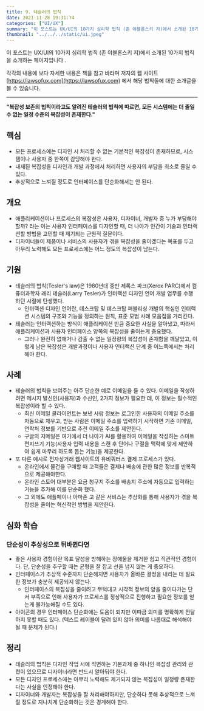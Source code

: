 ```yaml
---
title: 9. 테슬러의 법칙
date: 2021-11-28 19:31:74
categories: ["UI/UX"]
summary: "이 포스트는 UX/UI의 10가지 심리학 법칙 (존 야블론스키 저)에서 소개된 10가지 법칙을 소개하는 페이지입니다."
thumbnail: "../../../static/ui.jpeg"
---
```


이 포스트는 UX/UI의 10가지 심리학 법칙 (존 야블론스키 저)에서 소개된 10가지 법칙을 소개하는 페이지입니다 .

각각의 내용에 보다 자세한 내용은 책을 참고 바라며 저자의 웹 사이트 [https://lawsofux.com](https://lawsofux.com) 에서 해당 법칙들에 대한 소개글을 볼 수 있습니다.

---

**"복잡성 보존의 법칙이라고도 알려진 테슬러의 법칙에 따르면, 모든 시스템에는 더 줄일 수 없는 일정 수준의 복잡성이 존재한다."**

## 핵심

- 모든 프로세스에는 디자인 시 처리할 수 없는 기본적인 복잡성이 존재하므로, 시스템이나 사용자 중 한쪽이 감당해야 한다.
- 내재된 복잡성을 디자인과 개발 과정에서 처리하면 사용자의 부담을 최소로 줄일 수 있다.
- 추상적으로 느껴질 정도로 인터페이스를 단순화해서는 안 된다.

## 개요

- 애플리케이션이나 프로세스의 복잡성은 사용자, 디자이너, 개발자 중 누가 부담해야 할까? 라는 이는 사용자 인터페이스를 디자인할 때, 더 나아가 인간이 기술과 인터랙션할 방법을 고민할 때 제기되는 근원적 질문이다.
- 디자이너들이 제품이나 서비스의 사용자가 겪을 복잡성을 줄이겠다는 목표를 두고 아무리 노력해도 모든 프로세스에는 어느 정도의 복잡성이 남는다.

## 기원

- 테슬러의 법칙(Tesler's law)은 1980년대 중반 제록스 파크(Xerox PARC)에서 컴퓨터과학자 래리 테슬러(Larry Tesler)가 인터랙션 디자인 언어 개발 업무를 수행하던 시절에 탄생했다.
  - 인터랙션 디자인 언어란, 데스크탑 및 데스크탑 퍼블리싱 개발의 핵심인 인터랙션 시스템의 구조와 기능을 정의하는 원칙, 표준 모범 사례 모음집을 가리킨다.
- 테슬러는 인터랙션하는 방식이 애플리케이션 만큼 중요한 사실을 알아냈고, 따라서 애플리케이션과 사용자 인터페이스 양쪽의 복잡성을 줄이는게 중요했다.
  - 그러나 완전히 없애거나 감출 수 없는 일정량의 복잡성이 존재함을 깨달았고, 이렇게 남은 복잡성은 개발과정이나 사용자 인터랙션 단계 중 어느쪽에서는 처리해야 한다.

## 사례

- 테슬러의 법칙을 보여주는 아주 단순한 예로 이메일을 들 수 있다. 이메일을 작성하려면 메시지 발신인(사용자)과 수신인, 2가지 정보가 필요한 데, 이 정보는 필수적인 복잡성이라 할 수 있다.
  - 최신 이메일 클라이언트는 보낸 사람 정보는 로그인한 사용자의 이메일 주소를 자동으로 채우고, 받는 사람은 이메일 주소를 입력하기 시작하면 기존 이메일, 연락처 정보를 기반으로 추천 이메일 주소를 제안한다.
  - 구글의 지메일은 여기에서 더 나아가 AI를 활용하여 이메일을 작성하는 스마트 편지쓰기 기능(사용자 입력 내용을 스캔 후 단어나 구절을 맥락에 맞게 제안하여 쉽게 마무리 하도록 돕는 기능)을 제공한다.
- 또 다른 예시로 전자상거래 웹사이트의 유비쿼터스 결제 프로세스가 있다.
  - 온라인에서 물건을 구매할 때 고객들은 결제나 배송에 관한 많은 정보를 반복적으로 제공해야한다.
  - 온라인 스토어 대부분은 요금 청구지 주소를 배송지 주소에 자동으로 입력하는 기능을 추가해 이를 단순화 했다.
  - 그 외에도 애플페이나 아마존 고 같은 서비스는 추상화를 통해 사용자가 겪을 복잡성을 줄이는 혁신적인 방법을 제안한다.

## 심화 학습

### 단순성이 추상성으로 뒤바뀐다면

- 좋은 사용자 경험이란 목표 달성을 방해하는 장애물을 제거한 쉽고 직관적인 경험이다. 단, 단순성을 추구할 때는 균형을 잘 잡고 선을 넘지 않는 게 중요하다.
- 인터페이스가 추상적 수준까지 단순해지면 사용자가 올바른 결정을 내리는 데 필요한 정보가 충분히 제공되지 않는다.
  - 인터페이스의 복잡성을 줄이려고 무턱대고 시각적 정보의 양을 줄이다가는 단서 부족으로 인해 사용자가 프로세스를 정상적으로 진행하고 필요한 정보를 얻는게 불가능해질 수도 있다.
- 아이콘의 경우 인터페이스 단순화에는 도움이 되지만 이따금 의미를 명확하게 전달하지 못할 때도 있다. (텍스트 레이블이 달려 있지 않아 의미를 나름대로 해석해야 될 때 문제가 된다.)

## 정리

- 테슬러의 법칙은 디자인 작업 시에 직면하는 기본과제 중 하나인 복잡성 관리와 관련이 있으므로 디자이너라면 반드시 알아둬야 한다.
- 모든 디자인 프로세스에는 아무리 노력해도 제거되지 않는 복잡성이 일정량 존재한다는 사실을 인정해야 한다.
- 디자이너와 개발자는 복잡성을 잘 처리해야하지만, 단순하다 못해 추상적으로 느껴질 정도로 지나치게 단순화하는 것은 경계해야 한다.
